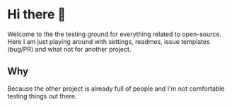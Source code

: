 # Hi there 👋

Welcome to the the testing ground for everything related to open-source. Here I am just playing around with settings, readmes, issue templates (bug/PR) and what not for another project.

## Why
Because the other project is already full of people and I'm not comfortable testing things out there.

<!--

**Here are some ideas to get you started:**

🙋‍♀️ A short introduction - what is your organization all about?
🌈 Contribution guidelines - how can the community get involved?
👩‍💻 Useful resources - where can the community find your docs? Is there anything else the community should know?
🍿 Fun facts - what does your team eat for breakfast?
🧙 Remember, you can do mighty things with the power of [Markdown](https://docs.github.com/github/writing-on-github/getting-started-with-writing-and-formatting-on-github/basic-writing-and-formatting-syntax)
-->

